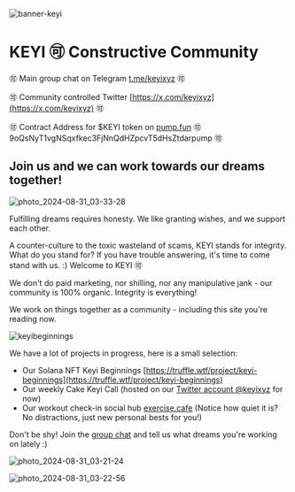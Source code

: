 ![banner-keyi](https://github.com/user-attachments/assets/334b45cf-0499-4490-9639-5e17de2ff4f7)

# KEYI 🉑 Constructive Community

🉑   Main group chat on Telegram [t.me/keyixyz](t.me/keyixyz)   🉑

🉑   Community controlled Twitter [https://x.com/keyixyz](https://x.com/keyixyz)   🉑

🉑   Contract Address for $KEYI token on [pump.fun](https://pump.fun/9oQsNyT1vgNSqxfkec3FjNnQdHZpcvT5dHsZtdarpump)   🉑   9oQsNyT1vgNSqxfkec3FjNnQdHZpcvT5dHsZtdarpump   🉑

## Join us and we can work towards our dreams together! 

![photo_2024-08-31_03-33-28](https://github.com/user-attachments/assets/348e4b4b-204b-4006-9094-446af55bfee0)

Fulfilling dreams requires honesty. We like granting wishes, and we support each other. 

A counter-culture to the toxic wasteland of scams, KEYI stands for integrity. What do you stand for? If you have trouble answering, it's time to come stand with us. :) Welcome to KEYI 🉑

We don't do paid marketing, nor shilling, nor any manipulative jank - our community is 100% organic. Integrity is everything!

We work on things together as a community - including this site you're reading now.


![keyibeginnings](https://github.com/user-attachments/assets/082b12eb-86e4-4ed8-869c-7ada283bee58)


We have a lot of projects in progress, here is a small selection:

- Our Solana NFT Keyi Beginnings [https://truffle.wtf/project/keyi-beginnings](https://truffle.wtf/project/keyi-beginnings)
- Our weekly Cake Keyi Call (hosted on our [Twitter account @keyixyz](https://x.com/keyixyz) for now)
- Our workout check-in social hub [exercise.cafe](https://exercise.cafe/public/local) (Notice how quiet it is? No distractions, just new personal bests for you!)


Don't be shy! Join the [group chat](t.me/keyixyz) and tell us what dreams you're working on lately :)


![photo_2024-08-31_03-21-24](https://github.com/user-attachments/assets/dfb1624d-beb5-4eff-922d-089455a02bcb)



![photo_2024-08-31_03-22-56](https://github.com/user-attachments/assets/7281cc69-9142-4fb6-b47b-1582d5c5971a)
